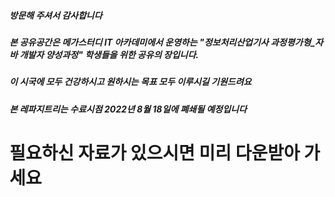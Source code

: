 ##### 방문해 주셔서 감사합니다

##### 본 공유공간은 메가스터디 IT 아카데미에서 운영하는 "정보처리산업기사 과정평가형_자바 개발자 양성과정" 학생들을 위한 공유의 장입니다.

##### 이 시국에 모두 건강하시고 원하시는 목표 모두 이루시길 기원드려요

##### 본 레파지트리는 수료시점 2022년 8월 18일에 폐쇄될 예정입니다

# 필요하신 자료가 있으시면 미리 다운받아 가세요
